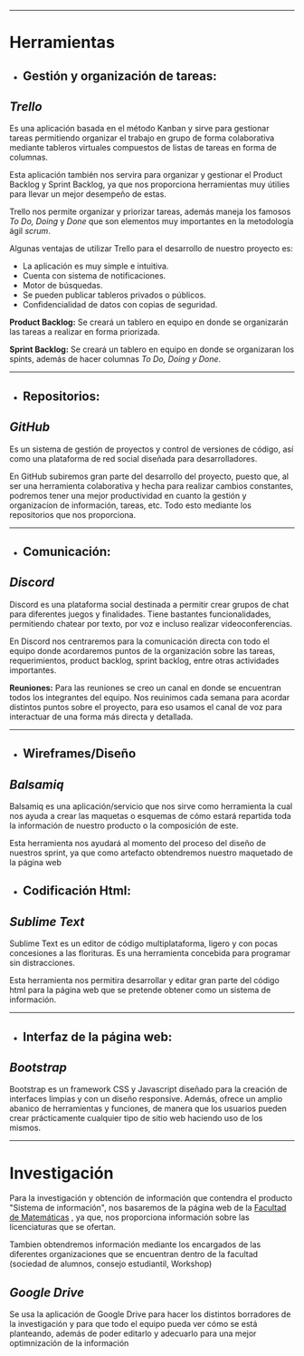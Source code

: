 ***
# **Herramientas**

* ## Gestión y organización de tareas:

## *Trello*

Es una aplicación basada en el método Kanban y sirve para gestionar tareas permitiendo organizar el trabajo en grupo de forma colaborativa mediante tableros virtuales compuestos de listas de tareas en forma de columnas.

Esta aplicación también nos servira para organizar y gestionar el Product Backlog y Sprint Backlog, ya que nos proporciona herramientas muy útilies para llevar un mejor desempeño de estas. 

Trello nos permite organizar y priorizar tareas, además maneja los famosos *To Do, Doing* y *Done* que son elementos muy importantes en la metodología ágil *scrum*.

Algunas ventajas de utilizar Trello para el desarrollo de nuestro proyecto es:

* La aplicación es muy simple e intuitiva.
* Cuenta con sistema de notificaciones.
* Motor de búsquedas.
* Se pueden publicar tableros privados o públicos.
* Confidencialidad de datos con copias de seguridad.

**Product Backlog:** Se creará un tablero en equipo en donde se organizarán las tareas a realizar en forma priorizada.

**Sprint Backlog:** Se creará un tablero en equipo en donde se organizaran los spints, además de hacer columnas *To Do, Doing y Done*.
***
* ## Repositorios:

## *GitHub*
Es un sistema de gestión de proyectos y control de versiones de código, así como una plataforma de red social diseñada para desarrolladores.

En GitHub subiremos gran parte del desarrollo del proyecto, puesto que, al ser una herramienta colaborativa y hecha para realizar cambios constantes, podremos tener una mejor productividad en cuanto la gestión y organizacíon de información, tareas, etc. Todo esto mediante los repositorios que nos proporciona. 
***

* ## Comunicación:

## *Discord*
Discord es una plataforma social destinada a permitir crear grupos de chat para diferentes juegos y finalidades. Tiene bastantes funcionalidades, permitiendo chatear por texto, por voz e incluso realizar videoconferencias.

En Discord nos centraremos para la comunicación directa con todo el equipo donde acordaremos puntos de la organización sobre las tareas, requerimientos, product backlog, sprint backlog, entre otras actividades importantes. 

 **Reuniones:** Para las reuniones se creo un canal en donde se encuentran todos los integrantes del equipo. Nos reuinimos cada semana para acordar distintos puntos sobre el proyecto, para eso usamos el canal de voz para interactuar de una forma más directa y detallada. 
***

* ## Wireframes/Diseño

## *Balsamiq*
Balsamiq es una aplicación/servicio que nos sirve como herramienta la cual nos ayuda a crear las maquetas o esquemas de cómo estará repartida toda la información de nuestro 
producto o la composición de este.

Esta herramienta nos ayudará al momento del proceso del diseño de nuestros sprint, ya que como artefacto obtendremos nuestro maquetado de la página web

* ## Codificación Html:

## *Sublime Text*
Sublime Text es un editor de código multiplataforma, ligero y con pocas concesiones a las florituras. Es una herramienta concebida para programar sin distracciones.

Esta herramienta nos permitira desarrollar y editar gran parte del código html para la página web que se pretende obtener como un sistema de información.

***
* ## Interfaz de la página web:

## *Bootstrap*
Bootstrap es un framework CSS y Javascript diseñado para la creación de interfaces limpias y con un diseño responsive. Además, ofrece un amplio abanico de herramientas y funciones, de manera que los usuarios pueden crear prácticamente cualquier tipo de sitio web haciendo uso de los mismos.


***
# **Investigación**

Para la investigación y obtención de información que contendra el producto "Sistema de información", nos basaremos de la página web de la [Facultad de Matemáticas](https://www.matematicas.uady.mx/ "Click aquí") , ya que, nos proporciona información sobre las licenciaturas que se ofertan.

Tambien obtendremos información mediante los encargados de las diferentes organizaciones que se encuentran dentro de la facultad (sociedad de alumnos, consejo estudiantil, Workshop)
## *Google Drive*
Se usa la aplicación de Google Drive para hacer los distintos borradores de la investigación y para que todo el equipo pueda ver cómo se está planteando, además de poder editarlo y adecuarlo para una mejor optimnización de la información
